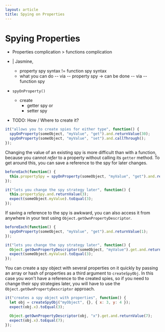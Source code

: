 ```yaml
---
layout: article
title: Spying on Properties
---
```


# Spying Properties

* Properties complication > functions complication 
* | Jasmine,
  * property spy syntax != function spy syntax
  * what you can do -- via -- property spy  -> can be done -- via -- function spy

* `spyOnProperty()`
  * create 
    * getter spy or
    * setter spy

* TODO: How / Where to create it?
```javascript
it("allows you to create spies for either type", function() {
  spyOnProperty(someObject, "myValue", "get").and.returnValue(30);
  spyOnProperty(someObject, "myValue", "set").and.callThrough();
});
```

Changing the value of an existing spy is more difficult than with a function, because you cannot _refer_ to a property without calling its `getter` method. 
To get around this, you can save a reference to the spy for later changes.

```javascript
beforeEach(function() {
  this.propertySpy = spyOnProperty(someObject, "myValue", "get").and.returnValue(1);
});

it("lets you change the spy strategy later", function() {
  this.propertySpy.and.returnValue(3);
  expect(someObject.myValue).toEqual(3);
});
```

If saving a reference to the spy is awkward, you can also access it from anywhere in your test using
`Object.getOwnPropertyDescriptor`.

```javascript
beforeEach(function() {
  spyOnProperty(someObject, "myValue", "get").and.returnValue(1);
});

it("lets you change the spy strategy later", function() {
  Object.getOwnPropertyDescriptor(someObject, "myValue").get.and.returnValue(3);
  expect(someObject.myValue).toEqual(3);
});
```

You can create a spy object with several properties on it quickly by passing an array or hash of properties as
a third argument to `createSpyObj`. In this case you won't have a reference to the created spies, so if you
need to change their spy strategies later, you will have to use the `Object.getOwnPropertyDescriptor` approach.

```javascript
it("creates a spy object with properties", function() {
  let obj = createSpyObj("myObject", {}, { x: 3, y: 4 });
  expect(obj.x).toEqual(3);

  Object.getOwnPropertyDescriptor(obj, "x").get.and.returnValue(7);
  expect(obj.x).toEqual(7);
});
```
